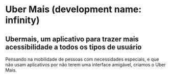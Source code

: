# Uber Mais (development name: infinity)
## Ubermais, um aplicativo para trazer mais acessibilidade a todos os tipos de usuário

Pensando na mobilidade de pessoas com necessidades especiais, e que não usam aplicativos por não terem uma interface amigável, criamos o Uber Mais.
